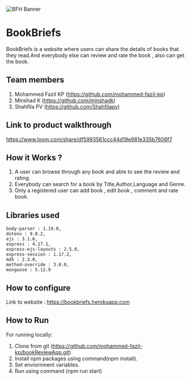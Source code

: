 ![BFH Banner](https://trello-attachments.s3.amazonaws.com/542e9c6316504d5797afbfb9/542e9c6316504d5797afbfc1/39dee8d993841943b5723510ce663233/Frame_19.png)
# BookBriefs

BookBriefs is a website where users can share the details of books that they read.And everybody else can review and rate the book , also can get the book.
## Team members
1. Mohammed Fazil KP (https://github.com/mohammed-fazil-kp)
2. Minshad K (https://github.com/minshadk)
3. Shahfila PV (https://github.com/Shahfilapv)
## Link to product walkthrough
https://www.loom.com/share/df5993561ccc44d19e981e335b7606f7
## How it Works ?
1. A user can browse through any book and able to see the review and rating.
2. Everybody can search for a book by Title,Author,Language and Genre.
3. Only a registered user can add book , edit book , comment and rate book.
## Libraries used
    body-parser : 1.19.0,
    dotenv : 9.0.2,
    ejs : 3.1.6,
    express : 4.17.1,
    express-ejs-layouts : 2.5.0,
    express-session : 1.17.2,
    md5 : 2.3.0,
    method-override : 3.0.0,
    mongoose : 5.12.9
## How to configure
Link to website : https://bookbriefs.herokuapp.com
## How to Run
For running locally:
1. Clone from git (https://github.com/mohammed-fazil-kp/bookReviewApp.git)
2. Install npm packages using command(npm install).
3. Set enviornment variables.
4. Run using command (npm run start)
